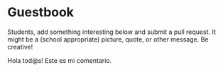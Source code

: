 # Guestbook

Students, add something interesting below and submit a pull request. It might be
a (school appropriate) picture, quote, or other message. Be creative!



Hola tod@s! Este es mi comentario.
